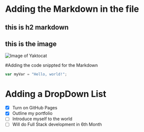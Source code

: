 # Adding the Markdown in the file 
## this is h2 markdown 

## this is the image 
![Image of Yaktocat](https://octodex.github.com/images/yaktocat.png)

#Adding the code snippted for the Markdown
``` javascript
var myVar = "Hello, world!";
```

# Adding a DropDown List
- [x] Turn on GitHub Pages
- [x] Outline my portfolio
- [ ] Introduce myself to the world
- [ ] Will do Full Stack development in 6th Month

